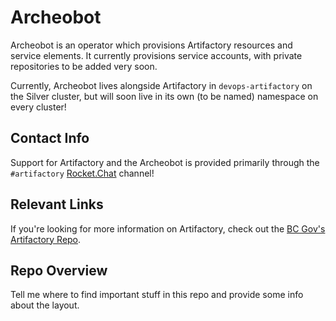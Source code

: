 # Archeobot

Archeobot is an operator which provisions Artifactory resources and service elements. It currently provisions service accounts, with private repositories to be added very soon.

Currently, Archeobot lives alongside Artifactory in `devops-artifactory` on the Silver cluster, but will soon live in its own (to be named) namespace on every cluster!

## Contact Info

Support for Artifactory and the Archeobot is provided primarily through the `#artifactory` [Rocket.Chat](https://chat.developer.gov.bc.ca) channel!

## Relevant Links

If you're looking for more information on Artifactory, check out the [BC Gov's Artifactory Repo](https://github.com/BCDevOps/developer-experience/tree/master/apps/artifactory).

## Repo Overview

Tell me where to find important stuff in this repo and provide some info about the layout.

